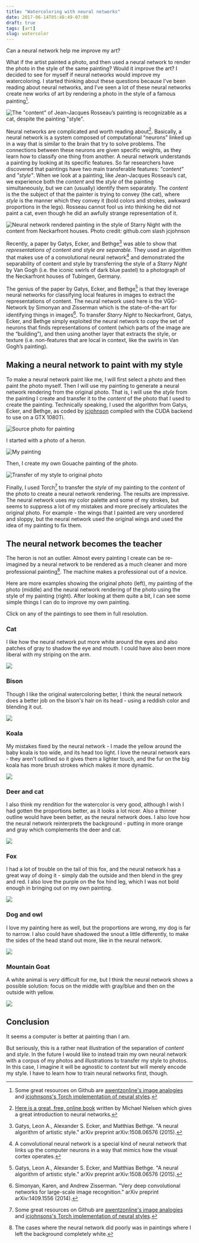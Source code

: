```yaml
---
title: "Watercoloring with neural networks"
date: 2017-06-14T05:48:49-07:00
draft: true
tags: [art]
slug: watercolor
---
```




Can a neural network help me improve my art?

What if the artist painted a photo, and then used a neural network to render the photo in the style of the same painting? Would it improve the art? I decided to see for myself if neural networks would improve my watercoloring. I started thinking about these questions because I’ve been reading about neural networks, and I’ve seen a lot of these neural networks create new works of art by rendering a photo in the style of a famous painting[^1]. 

![The "content" of Jean-Jacques Rosseau’s painting is recognizable as a cat, despite the painting "style".](/img/rosseauscat.jpg)

Neural networks are complicated and worth reading about[^2]. Basically, a neural network is a system composed of computational “neurons” linked up in a way that is similar to the brain that try to solve problems. The connections between these neurons are given specific weights, as they learn how to classify one thing from another. A neural network understands a painting by looking at its specific features. So far researchers have discovered that paintings have two main transferable features: *"content"* and *"style"*. When we look at a painting, like Jean-Jacques Rosseau’s cat, we experience both the *content* and the *style* of the painting simultaneously, but we can (usually) identify them separately. The *content* is the the subject of that the painter is trying to convey (the cat), where *style* is the manner which they convey it (bold colors and strokes, awkward proportions in the legs). Rosseau cannot fool us into thinking he did not paint a cat, even though he did an awfully strange representation of it.

![Neural network rendered painting in the style of *Starry Night* with the content from Neckarfront houses. Photo credit: github.com slash jcjohnson](/img/tubingen_starry.png)

Recently, a paper by Gatys, Ecker, and Bethge[^3] was able to show that *representations of content and style are separable*. They used an algorithm that makes use of a convolutional neural network[^4] and demonstrated the separability of content and style by transferring the style of a *Starry Night* by Van Gogh (i.e. the iconic swirls of dark blue pastel) to a photograph of the Neckarfront houses of Tubingen, Germany. 

The genius of the paper by Gatys, Ecker, and Bethge[^3] is that they leverage neural networks for classifying local features in images to extract the representations of content. The neural network used here is the VGG-Network by Simonyan and Zisserman which is the state-of-the-art for identifying things in images[^5]. To transfer *Starry Night* to Neckarfront, Gatys, Ecker, and Bethge simply exploited the neural network to copy the set of neurons that finds representations of content (which parts of the image are the “building”), and then using another layer that extracts the style, or texture (i.e. non-features that are local in context, like the swirls in Van Gogh’s painting).

## Making a neural network to paint with my style

To make a neural network paint like me, I will first select a photo and then paint the photo myself. Then I will use my painting to generate a neural network rendering from the original photo. That is, I will use the *style* from the painting I create and transfer it to the *content* of the photo that I used to create the painting. Technically speaking, I used the algorithm from Gatys, Ecker, and Bethge, as coded by [jcjohnson](https://github.com/awentzonline/image-analogies) compiled with the CUDA backend to use on a GTX 1080Ti.



![Source photo for painting](/img/heron1.jpg)

I started with a photo of a heron.

![My painting](/img/heron2.jpg)

Then, I create my own Gouache painting of the photo.

![Transfer of my style to original photo](/img/heron3.jpg)

Finally, I used Torch[^1] to transfer the *style* of my painting to the *content* of the photo to create a neural network rendering.
The results are impressive. The neural network uses my color palette and some of my strokes, but seems to suppress a lot of my mistakes and more precisely articulates the original photo. For example - the wings that I painted are very unordered and sloppy, but the neural network used the original wings and used the idea of my painting to fix them.

## The neural network becomes the teacher


The heron is not an outlier. Almost every painting I create can be re-imagined by a neural network to be rendered as a much cleaner and more professional painting[^6]. The machine makes a professional out of a novice.

Here are more examples showing the original photo (left), my painting of the photo (middle) and the neural network rendering of the photo using the style of my painting (right). After looking at them quite a bit, I can see some simple things I can do to improve my own painting.

Click on any of the paintings to see them in full resolution.

### Cat

I like how the neural network put more white around the eyes and also patches of gray to shadow the eye and mouth. I could have also been more liberal with my striping on the arm.

[![](/img/cat.jpg)](/img/cat.jpg)

### Bison

Though I like the original watercoloring better, I think the neural network does a better job on the bison's hair on its head - using a reddish color and blending it out.

[![](/img/bison.jpg)](/img/bison.jpg)

### Koala

My mistakes fixed by the neural network - I made the yellow around the baby koala is too wide, and its head too light. I love the neural network ears - they aren't outlined so it gives them a lighter touch, and the fur on the big koala has more brush strokes which makes it more dynamic.

[![](/img/koala.jpg)](/img/koala.jpg)

### Deer and cat

I also think my rendition for the watercolor is very good, although I wish I had gotten the proportions better, as it looks a lot nicer. Also a thinner outline would have been better, as the neural network does. I also love how the neural network reinterprets the background - putting in more orange and gray which complements the deer and cat.

[![](/img/deer.jpg)](/img/deer.jpg)

### Fox

I had a lot of trouble on the tail of this fox, and the neural network has a great way of doing it - simply dab the outside and then blend in the grey and red. I also love the purple on the fox hind leg, which I was not bold enough in bringing out on my own painting.


[![](/img/fox.jpg)](/img/fox.jpg)

### Dog and owl

I love my painting here as well, but the proportions are wrong, my dog is far to narrow. I also could have shadowed the snout a little differently, to make the sides of the head stand out more, like in the neural network.


[![](/img/dogandowl.jpg)](/img/dogandowl.jpg)

### Mountain Goat

A white animal is *very* difficult for me, but I think the neural network shows a possible solution: focus on the middle with gray/blue and then on the outside with yellow.

[![](/img/mtngoat.jpg)](/img/mtngoat.jpg)

## Conclusion

It seems a computer is better at painting than I am.

But seriously, this is a rather neat illustration of the separation of *content* and *style*. In the future I would like to instead train my own neural network with a corpus of my photos and illustrations to transfer my style to photos. In this case, I imagine it will be agnostic to *content* but will merely encode my style. I have to learn how to train neural networks first, though.

[^1]: Some great resources on Github are [awentzonline's image analogies](https://github.com/awentzonline/image-analogies) and [jcjohnsons's Torch implementation of neural styles](https://github.com/jcjohnson/neural-style).

[^2]: [Here is a great, free, online book](https://neuralnetworksanddeeplearning.com/) written by Michael Nielsen which gives a great introduction to neural networks.

[^3]: Gatys, Leon A., Alexander S. Ecker, and Matthias Bethge. "A neural algorithm of artistic style." arXiv preprint arXiv:1508.06576 (2015).

[^4]: A convolutional neural network is a special kind of neural network that links up the computer neurons in a way that mimics how the visual cortex operates.

[^5]: Simonyan, Karen, and Andrew Zisserman. "Very deep convolutional networks for large-scale image recognition." arXiv preprint arXiv:1409.1556 (2014).

[^6]: The cases where the neural network did poorly was in paintings where I left the background completely white.
